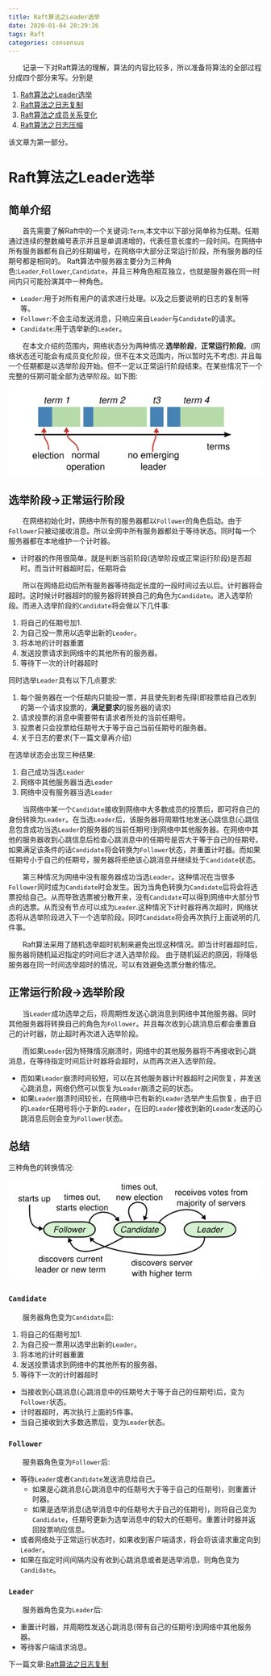 ```yaml
---
title: Raft算法之Leader选举
date: 2020-01-04 20:29:26
tags: Raft
categories: consensus
---
```

&emsp;&emsp;记录一下对Raft算法的理解，算法的内容比较多，所以准备将算法的全部过程分成四个部分来写。分别是

1. [Raft算法之Leader选举](https://ifican.top/2020/01/04/blog/consensus/raft-election/)
2. [Raft算法之日志复制](https://ifican.top/2020/01/05/blog/consensus/raft-log/)
3. [Raft算法之成员关系变化](https://ifican.top/2020/01/06/blog/consensus/raft-relationship/)
4. [Raft算法之日志压缩]()

该文章为第一部分。

# Raft算法之Leader选举
## 简单介绍
&emsp;&emsp;首先需要了解Raft中的一个关键词:`Term`,本文中以下部分简单称为任期。任期通过连续的整数编号表示并且是单调递增的，代表任意长度的一段时间。在网络中所有服务器都有自己的任期编号，在网络中大部分正常运行阶段，所有服务器的任期号都是相同的。
Raft算法中服务器主要分为三种角色:`Leader`,`Follower`,`Candidate`，并且三种角色相互独立，也就是服务器在同一时间内只可能扮演其中一种角色。

* `Leader`:用于对所有用户的请求进行处理。以及之后要说明的日志的复制等等。
* `Follower`:不会主动发送消息，只响应来自`Leader`与`Candidate`的请求。
* `Candidate`:用于选举新的`Leader`。

&emsp;&emsp;在本文介绍的范围内，网络状态分为两种情况:**选举阶段**，**正常运行阶段**。(网络状态还可能会有成员变化阶段，但不在本文范围内，所以暂时先不考虑).
并且每一个任期都是以选举阶段开始。但不一定以正常运行阶段结束。在某些情况下一个完整的任期可能全部为选举阶段。如下图:
![任期更新](/img/blog/raft/5.png)

## 选举阶段->正常运行阶段
&emsp;&emsp;在网络初始化时，网络中所有的服务器都以`Follower`的角色启动。由于`Follower`只被动接收消息。所以全网中所有服务器都处于等待状态。同时每一个服务器都在本地维护一个计时器。

* 计时器的作用很简单，就是判断当前阶段(选举阶段或正常运行阶段)是否超时。而当计时器超时后，任期将会


&emsp;&emsp;所以在网络启动后所有服务器等待指定长度的一段时间过去以后。计时器将会超时。这时候计时器超时的服务器将转换自己的角色为`Candidate`。进入选举阶段。而进入选举阶段的`Candidate`将会做以下几件事:

1. 将自己的任期号加1.
2. 为自己投一票用以选举出新的`Leader`。
3. 将本地的计时器重置
4. 发送投票请求到网络中的其他所有的服务器。
5. 等待下一次的计时器超时

同时选举`Leader`具有以下几点要求:

1. 每个服务器在一个任期内只能投一票，并且使先到者先得(即投票给自己收到的第一个请求投票的，**满足要求**的服务器的请求)
2. 请求投票的消息中需要带有请求者所处的当前任期号。
3. 投票者只会投票给任期号大于等于自己当前任期号的服务器。
4. 关于日志的要求(下一篇文章再介绍)

在选举状态会出现三种结果:

1. 自己成功当选`Leader`
2. 网络中其他服务器当选`Leader`
3. 网络中没有服务器当选`Leader`

&emsp;&emsp;当网络中某一个`Candidate`接收到网络中大多数成员的投票后，即可将自己的身份转换为`Leader`。在当选`Leader`后，该服务器将周期性地发送心跳信息(心跳信息包含成功当选`Leader`的服务器的当前任期号)到网络中其他服务器。在网络中其他的服务器收到心跳信息后检查心跳消息中的任期号是否大于等于自己的任期号。如果满足该条件的话`Candidate`将会转换为`Follower`状态，并重置计时器。而如果任期号小于自己的任期号，服务器将拒绝该心跳消息并继续处于`Candidate`状态。

&emsp;&emsp;第三种情况为网络中没有服务器成功当选`Leader`。这种情况在当很多`Follower`同时成为`Candidate`时会发生。因为当角色转换为`Candidate`后将会将选票投给自己。从而导致选票被分散开来，没有`Candidate`可以得到网络中大部分节点的选票。从而没有节点可以成为`Leader`.这种情况下计时器将再次超时，网络状态将从选举阶段进入下一个选举阶段。同时`Candidate`将会再次执行上面说明的几件事。

&emsp;&emsp;Raft算法采用了随机选举超时机制来避免出现这种情况。即当计时器超时后，服务器将随机延迟指定的时间后才进入选举阶段。
由于随机延迟的原因，将降低服务器在同一时间选举超时的情况，可以有效避免选票分散的情况。

## 正常运行阶段->选举阶段

&emsp;&emsp;当`Leader`成功选举之后，将周期性发送心跳消息到网络中其他服务器。同时其他服务器将转换自己的角色为`Follower`。并且每次收到心跳消息后都会重置自己的计时器，防止超时再次进入选举阶段。

&emsp;&emsp;而如果`Leader`因为特殊情况崩溃时，网络中的其他服务器将不再接收到心跳消息，在等待指定时间后计时器将会超时，从而再次进入选举阶段。

* 而如果`Leader`崩溃时间较短，可以在其他服务器计时器超时之间恢复，并发送心跳消息，网络仍然可以恢复为`Leader`崩溃之前的状态。
* 如果`Leader`崩溃时间较长，在网络中已有新的`Leader`选举产生后恢复，由于旧的`Leader`任期号将小于新的`Leader`，在旧的`Leader`接收到新的`Leader`发送的心跳消息后则会变为`Follower`状态。

## 总结

三种角色的转换情况:

![角色变化](/img/blog/raft/4.png)
### `Candidate`
&emsp;&emsp;服务器角色变为`Candidate`后:
1. 将自己的任期号加1.
2. 为自己投一票用以选举出新的`Leader`。
3. 将本地的计时器重置
4. 发送投票请求到网络中的其他所有的服务器。
5. 等待下一次的计时器超时

* 当接收到心跳消息(心跳消息中的任期号大于等于自己的任期号)后，变为`Follower`状态。
* 计时器超时，再次执行上面的5件事。
* 当自己接收到大多数选票后，变为`Leader`状态。

### `Follower`
&emsp;&emsp;服务器角色变为`Follower`后:

* 等待`Leader`或者`Candidate`发送消息给自己。
    * 如果是心跳消息(心跳消息中的任期号大于等于自己的任期号)，则重置计时器。
    * 如果是选举消息(选举消息中的任期号大于自己的任期号)，则将自己变为`Candidate`，任期号更新为选举消息中的较大的任期号。重置计时器并返回投票响应信息。
* 或者网络处于正常运行状态时，如果收到客户端请求，将会将该请求重定向到`Leader`。
* 如果在指定时间间隔内没有收到心跳消息或者是选举消息，则角色变为`Candidate`。


### `Leader`

&emsp;&emsp;服务器角色变为`Leader`后:

* 重置计时器，并周期性发送心跳消息(带有自己的任期号)到网络中其他服务器。
* 等待客户端请求消息。

下一篇文章:[Raft算法之日志复制](https://ifican.top/2020/01/05/blog/consensus/raft-log/)